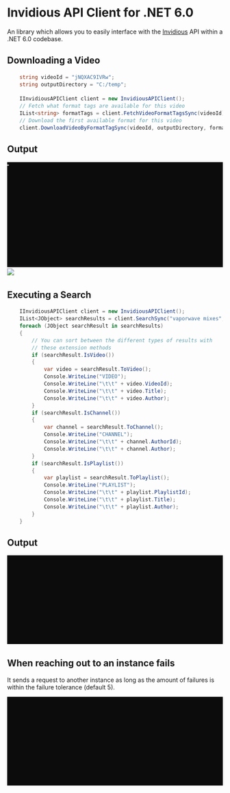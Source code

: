 

# Invidious API Client for .NET 6.0

An library which allows you to easily interface with the [Invidious](https://github.com/iv-org/invidious) API within a .NET 6.0 codebase.

## Downloading a Video

```c#
    string videoId = "jNQXAC9IVRw";
    string outputDirectory = "C:/temp";

    IInvidiousAPIClient client = new InvidiousAPIClient();
    // Fetch what format tags are available for this video
    IList<string> formatTags = client.FetchVideoFormatTagsSync(videoId)
    // Download the first available format for this video
    client.DownloadVideoByFormatTagSync(videoId, outputDirectory, formatTags.First());
```

## Output

<img src="screenshots/screenshot1.gif"/>
<img src="screenshots/screenshot4.gif" />

## Executing a Search
```c#
    IInvidiousAPIClient client = new InvidiousAPIClient();
    IList<JObject> searchResults = client.SearchSync("vaporwave mixes", 0, null, null, null, SearchType.All);
    foreach (JObject searchResult in searchResults)
    {
        // You can sort between the different types of results with
        // these extension methods
        if (searchResult.IsVideo())
        {
            var video = searchResult.ToVideo();
            Console.WriteLine("VIDEO");
            Console.WriteLine("\t\t" + video.VideoId);
            Console.WriteLine("\t\t" + video.Title);
            Console.WriteLine("\t\t" + video.Author);
        }
        if (searchResult.IsChannel())
        {
            var channel = searchResult.ToChannel();
            Console.WriteLine("CHANNEL");
            Console.WriteLine("\t\t" + channel.AuthorId);
            Console.WriteLine("\t\t" + channel.Author);
        }
        if (searchResult.IsPlaylist())
        {
            var playlist = searchResult.ToPlaylist();
            Console.WriteLine("PLAYLIST");
            Console.WriteLine("\t\t" + playlist.PlaylistId);
            Console.WriteLine("\t\t" + playlist.Title);
            Console.WriteLine("\t\t" + playlist.Author);
        }
    }
```

## Output

<img src="screenshots/screenshot2.gif" />

## When reaching out to an instance fails

It sends a request to another instance as long as the amount of failures is within the failure tolerance (default 5).

<img src="screenshots/screenshot3.gif" />